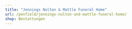 ```yaml
---
title: "Jennings Nulton & Mattle Funeral Home"
url: /penfield/jennings-nulton-und-mattle-funeral-home/
shop: Bestattungen
---
```

